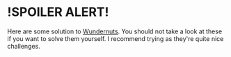 # !SPOILER ALERT!
Here are some solution to [Wundernuts](https://wunder.dog/wundernuts/#new-page-1). You should not take a look at these if you want to solve them yourself. I recommend trying as they're quite nice challenges.
